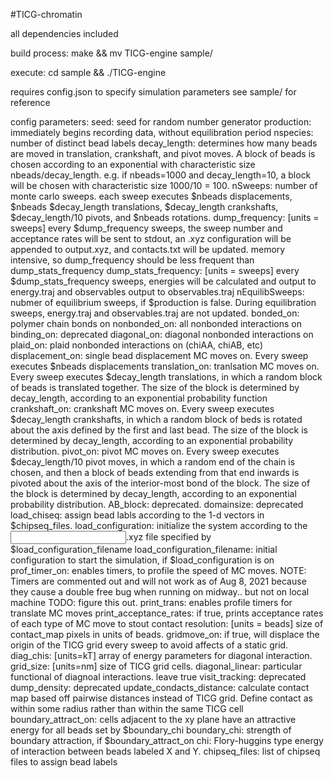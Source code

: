 #TICG-chromatin

all dependencies included

build process:
make && mv TICG-engine sample/

execute:
cd sample && ./TICG-engine

requires config.json to specify simulation parameters
see sample/ for reference

config parameters:
seed: seed for random number generator
production: immediately begins recording data, without equilibration period
nspecies: number of distinct bead labels
decay_length: determines how many beads are moved in translation, crankshaft, and pivot moves. A block of beads is chosen according to an exponential with characteristic size nbeads/decay_length. e.g. if nbeads=1000 and decay_length=10, a block will be chosen with characteristic size 1000/10 = 100. 
nSweeps: number of monte carlo sweeps. each sweep executes $nbeads displacements, $nbeads $decay_length translations, $decay_length crankshafts, $decay_length/10 pivots, and $nbeads rotations.
dump_frequency: [units = sweeps] every $dump_frequency sweeps, the sweep number and acceptance rates will be sent to stdout, an .xyz configuration will be appended to output.xyz, and contacts.txt will be updated. memory intensive, so dump_frequency should be less frequent than dump_stats_frequency
dump_stats_frequency: [units = sweeps] every $dump_stats_frequency sweeps, energies will be calculated and output to energy.traj and observables output to observables.traj
nEquilibSweeps: nubmer of equilibrium sweeps, if $production is false. During equilibration sweeps, energy.traj and observables.traj are not updated.
bonded_on: polymer chain bonds on
nonbonded_on: all nonbonded interactions on
binding_on: deprecated
diagonal_on: diagonal nonbonded interactions on
plaid_on: plaid nonbonded interactions on (chiAA, chiAB, etc)
displacement_on: single bead displacement MC moves on. Every sweep executes $nbeads displacements
translation_on: tranlsation MC moves on. Every sweep executes $decay_length translations, in which a random block of beads is translated together. The size of the block is determined by decay_length, according to an exponential probability function
crankshaft_on: crankshaft MC moves on. Every sweep executes $decay_length crankshafts, in which a random block of beds is rotated about the axis defined by the first and last bead. The size of the block is determined by decay_length, according to an exponential probability distribution.
pivot_on: pivot MC moves on. Every sweep executes $decay_length/10 pivot moves, in which a random end of the chain is chosen, and then a block of beads extending from that end inwards is pivoted about the axis of the interior-most bond of the block. The size of the block is determined by decay_length, according to an exponential probability distribution.
AB_block: deprecated. 
domainsize: deprecated
load_chiseq: assign bead labls according to the 1-d vectors in $chipseq_files.
load_configuration: initialize the system according to the <input>.xyz file specified by $load_configuration_filename
load_configuration_filename: initial configuration to start the simulation, if $load_configuration is on
prof_timer_on: enables timers, to profile the speed of MC moves. NOTE: Timers are commented out and will not work as of Aug 8, 2021 because they cause a double free bug when running on midway.. but not on local machine TODO: figure this out.
print_trans: enables profile timers for translate MC moves
print_acceptance_rates: if true, prints acceptance rates of each type of MC move to stout
contact resolution: [units = beads] size of contact_map pixels in units of beads.
gridmove_on: if true, will displace the origin of the TICG grid every sweep to avoid affects of a static grid.
diag_chis: [units=kT] array of energy parameters for diagonal interaction. 
grid_size: [units=nm] size of TICG grid cells. 
diagonal_linear: particular functional of diagnoal interactions. leave true
visit_tracking: deprecated
dump_density: deprecated
update_condacts_distance: calculate contact map based off pairwise distances instead of TICG grid. Define contact as within some radius rather than within the same TICG cell
boundary_attract_on: cells adjacent to the xy plane have an attractive energy for all beads set by $boundary_chi
boundary_chi: strength of boundary attraction, if $boundary_attract_on 
chi<XY>: Flory-huggins type energy of interaction between beads labeled X and Y.
chipseq_files: list of chipseq files to assign bead labels
